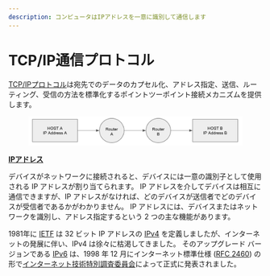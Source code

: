 ```yaml
---
description: コンピュータはIPアドレスを一意に識別して通信します
---
```


# TCP/IP通信プロトコル

[TCP/IPプロトコル](https://ja.wikipedia.org/wiki/Internet\_Protocol)は宛先でのデータのカプセル化、アドレス指定、送信、ルーティング、受信の方法を標準化するポイントツーポイント接続メカニズムを提供します。

<figure><img src="../../.gitbook/assets/image (1) (1).png" alt=""><figcaption></figcaption></figure>

[**IPアドレス**](https://ja.wikipedia.org/wiki/IP%E3%82%A2%E3%83%89%E3%83%AC%E3%82%B9)

デバイスがネットワークに接続されると、デバイスには一意の識別子として使用される IP アドレスが割り当てられます。 IP アドレスを介してデバイスは相互に通信できますが、IP アドレスがなければ、どのデバイスが送信者でどのデバイスが受信者であるかがわかりません。 IP アドレスには、デバイスまたはネットワークを識別し、アドレス指定するという 2 つの主な機能があります。

1981年に [IETF](https://www.ietf.org/) は 32 ビット IP アドレスの [IPv4](https://ja.wikipedia.org/wiki/IPv4) を定義しましたが、インターネットの発展に伴い、IPv4 は徐々に枯渇してきました。 そのアップグレード バージョンである [IPv6](https://ja.wikipedia.org/wiki/IPv6) は、1998 年 12 月にインターネット標準仕様 ([RFC 2460](https://datatracker.ietf.org/doc/html/rfc2460)) の形で[インターネット技術特別調査委員会](https://ja.wikipedia.org/wiki/Internet\_Engineering\_Task\_Force)によって正式に発表されました。
